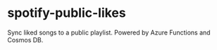 # spotify-public-likes
Sync liked songs to a public playlist. Powered by Azure Functions and Cosmos DB.
